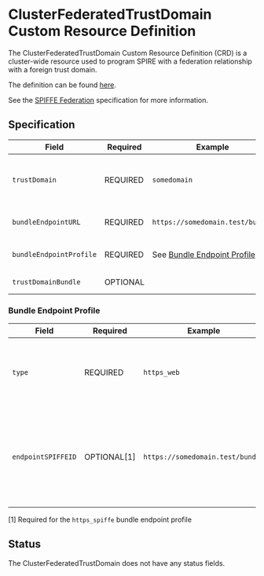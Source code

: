 # ClusterFederatedTrustDomain Custom Resource Definition

The ClusterFederatedTrustDomain Custom Resource Definition (CRD) is a
cluster-wide resource used to program SPIRE with a federation relationship with
a foreign trust domain.

The definition can be found [here](/api/v1alpha1/clusterfederatedtrustdomain_types.go).

See the [SPIFFE Federation](https://github.com/spiffe/spiffe/blob/main/standards/SPIFFE_Federation.md) specification for more information.

## Specification

| Field                   | Required | Example                                                 | Description                                                                                                             |
| ----------------------- | -------- | ------------------------------------------------------- | ----------------------------------------------------------------------------------------------------------------------- |
| `trustDomain`           | REQUIRED | `somedomain`                                            | The name of the foreign trust domain to federate with. Must be unique across all ClusterFederatedTrustDomain resources. |
| `bundleEndpointURL`     | REQUIRED | `https://somedomain.test/bundle`                        | An HTTPS URL to the bundle endpoint for the foreign trust domain.                                                       |
| `bundleEndpointProfile` | REQUIRED | See [Bundle Endpoint Profile](#bundle-endpoint-profile) | The profile for the bundle endpoint for the foreign trust domain.                                                       |
| `trustDomainBundle`     | OPTIONAL |                                                         | The bundle contents for the foreign trust domain.                                                                       |

### Bundle Endpoint Profile

| Field                   | Required    | Example                                                 | Description                                                                                                                                                                             |
| ----------------------- | ----------- | ------------------------------------------------------- | --------------------------------------------------------------------------------------------------------------------------------------------------------------------------------------- |
| `type`                  | REQUIRED    | `https_web`                                             | One of `https_web` or `https_spiffe` indicating the [endpoint profile](https://github.com/spiffe/spiffe/blob/main/standards/SPIFFE_Federation.md#52-endpoint-profiles) of the endpoint. |
| `endpointSPIFFEID`      | OPTIONAL[1] | `https://somedomain.test/bundle`                        | The SPIFFE ID of the bundle endpoint. Used to authenticate the endpoint in the `https_spiffe` profile                                                                                   |

[1] Required for the `https_spiffe` bundle endpoint profile

## Status

The ClusterFederatedTrustDomain does not have any status fields.
